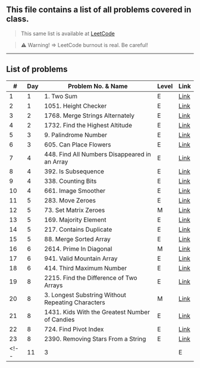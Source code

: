 ## This file contains a list of all problems covered in class.
 
> This same list is available at [LeetCode](https://leetcode.com/problem-list/ajer4v8m/)

> ⚠️ Warning!  => LeetCode burnout is real. Be careful!

---
## List of problems

| #    | Day  | Problem No. & Name | Level | Link    |
|------|----------|--------------------|-------|---------|
| 1    | 1        | 1. Two Sum      | E | [Link](https://leetcode.com/problems/two-sum/)|
| 2    | 1        | 1051. Height Checker        | E| [Link](https://leetcode.com/problems/height-checker)|
| 3    | 2        | 1768. Merge Strings Alternately | E | [Link](https://leetcode.com/problems/merge-strings-alternately)|
| 4    | 2        | 1732. Find the Highest Altitude | E | [Link](https://leetcode.com/problems/find-the-highest-altitude/)|
| 5    | 3        | 9. Palindrome Number | E | [Link](https://leetcode.com/problems/palindrome-number/)|
| 6    | 3        | 605. Can Place Flowers | E | [Link](https://leetcode.com/problems/can-place-flowers/)|
| 7    | 4        | 448. Find All Numbers Disappeared in an Array | E | [Link](https://leetcode.com/problems/find-all-numbers-disappeared-in-an-array/)|
| 8    | 4        | 392. Is Subsequence | E | [Link](https://leetcode.com/problems/is-subsequence)|
| 9    | 4        | 338. Counting Bits | E | [Link](https://leetcode.com/problems/counting-bits/)|
| 10    | 4        | 661. Image Smoother | E | [Link](https://leetcode.com/problems/image-smoother/)|
| 11    | 5        | 283. Move Zeroes | E | [Link](https://leetcode.com/problems/move-zeroes/)|
| 12    | 5        | 73. Set Matrix Zeroes | M | [Link](https://leetcode.com/problems/set-matrix-zeroes)|
| 13    | 5        | 169. Majority Element | E | [Link](https://leetcode.com/problems/majority-element)|
| 14    | 5        | 217. Contains Duplicate  | E | [Link](https://leetcode.com/problems/contains-duplicate)|
| 15    | 5        | 88. Merge Sorted Array | E | [Link](https://leetcode.com/problems/merge-sorted-array/)|
| 16    | 6        | 2614. Prime In Diagonal | M | [Link](https://leetcode.com/problems/prime-in-diagonal/)|
| 17    | 6        | 941. Valid Mountain Array | E | [Link](https://leetcode.com/problems/valid-mountain-array/)|
| 18    | 6        | 414. Third Maximum Number | E | [Link](https://leetcode.com/problems/third-maximum-number/)|
| 19    | 8        | 2215. Find the Difference of Two Arrays | E | [Link](https://leetcode.com/problems/find-the-difference-of-two-arrays/)|
| 20    | 8        | 3. Longest Substring Without Repeating Characters | M | [Link](https://leetcode.com/problems/longest-substring-without-repeating-characters/)|
| 21    | 8        | 1431. Kids With the Greatest Number of Candies | E | [Link](https://leetcode.com/problems/kids-with-the-greatest-number-of-candies/)|
| 22    | 8        | 724. Find Pivot Index  | E | [Link](https://leetcode.com/problems/find-pivot-index/)|
| 23    | 8        | 2390. Removing Stars From a String | E | [Link](https://leetcode.com/problems/removing-stars-from-a-string/)|
<!-- | 11    | 3        |  | E | [Link]()| -->